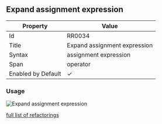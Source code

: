 ## Expand assignment expression

| Property           | Value                        |
| ------------------ | ---------------------------- |
| Id                 | RR0034                       |
| Title              | Expand assignment expression |
| Syntax             | assignment expression        |
| Span               | operator                     |
| Enabled by Default | &#x2713;                     |

### Usage

![Expand assignment expression](../../images/refactorings/ExpandAssignmentExpression.png)

[full list of refactorings](Refactorings.md)